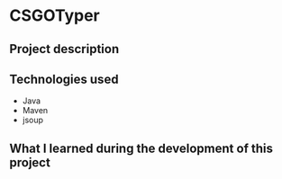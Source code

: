 # CSGOTyper

## Project description

<p><b></b></p>

## Technologies used

  <ul>
    <li>Java</li>
    <li>Maven</li>
    <li>jsoup</li>
  </ul>
  
## What I learned during the development of this project
